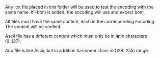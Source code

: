 Any .txt file placed in this folder will be used to test the encoding with the same name. If -bom is added, the encoding will use and expect bom.

All files must have the same content, each in the corresponding encoding. The content will be verified.

Ascii file has a different content which must only be in latin characters (0..127).

Acp file is like Ascii, but in addition has some chars in (128..255) range.